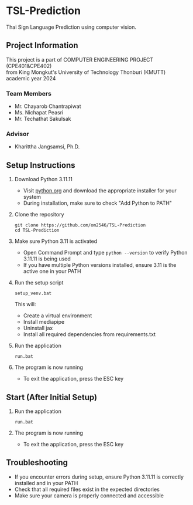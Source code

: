# TSL-Prediction

Thai Sign Language Prediction using computer vision.

## Project Information

This project is a part of COMPUTER ENGINEERING PROJECT (CPE401&CPE402)  
from King Mongkut's University of Technology Thonburi (KMUTT) academic year 2024

### Team Members
- Mr. Chayarob Chantrapiwat
- Ms. Nichapat Peasri
- Mr. Techathat Sakulsak

### Advisor
- Kharittha Jangsamsi, Ph.D.

## Setup Instructions

1. Download Python 3.11.11
   - Visit [python.org](https://www.python.org/downloads/release/python-31111/) and download the appropriate installer for your system
   - During installation, make sure to check "Add Python to PATH"

2. Clone the repository
   ```
   git clone https://github.com/om2546/TSL-Prediction
   cd TSL-Prediction
   ```

3. Make sure Python 3.11 is activated
   - Open Command Prompt and type `python --version` to verify Python 3.11.11 is being used
   - If you have multiple Python versions installed, ensure 3.11 is the active one in your PATH

4. Run the setup script
   ```
   setup_venv.bat
   ```
   This will:
   - Create a virtual environment
   - Install mediapipe
   - Uninstall jax
   - Install all required dependencies from requirements.txt

5. Run the application
   ```
   run.bat
   ```

6. The program is now running
   - To exit the application, press the ESC key

## Start (After Initial Setup)

1. Run the application
   ```
   run.bat
   ```

2. The program is now running
   - To exit the application, press the ESC key

## Troubleshooting

- If you encounter errors during setup, ensure Python 3.11.11 is correctly installed and in your PATH
- Check that all required files exist in the expected directories
- Make sure your camera is properly connected and accessible
